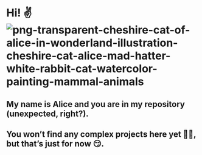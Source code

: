
# Hi! ✌ ![png-transparent-cheshire-cat-of-alice-in-wonderland-illustration-cheshire-cat-alice-mad-hatter-white-rabbit-cat-watercolor-painting-mammal-animals](https://github.com/user-attachments/assets/a8c2fec0-253e-4b46-b834-ec4b41b6ace2)

## My name is Alice and you are in my repository (unexpected, right?).
## You won’t find any complex projects here yet 🤷‍♀️, but that’s just for now 😏.

<!--
**NeMaliavka/NeMaliavka** is a ✨ _special_ ✨ repository because its `README.md` (this file) appears on your GitHub profile.


